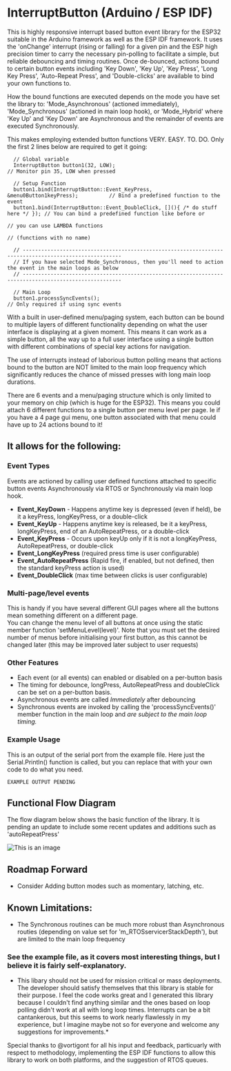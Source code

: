 # InterruptButton (Arduino / ESP IDF)
This is highly responsive interrupt based button event library for the ESP32 suitable in the Arduino framework as well as the ESP IDF framework.  It uses the 'onChange' interrupt (rising or falling) for a given pin and the ESP high precision timer to carry the necessary pin-polling to facilitate a simple, but reliable debouncing and timing routines.  Once de-bounced, actions bound to certain button events including 'Key Down', 'Key Up', 'Key Press', 'Long Key Press', 'Auto-Repeat Press', and 'Double-clicks' are available to bind your own functions to.

How the bound functions are executed depends on the mode you have set the library to: 'Mode_Asynchronous' (actioned immediately), 'Mode_Synchronous' (actioned in main loop hook), or 'Mode_Hybrid' where 'Key Up' and 'Key Down' are Asynchronous and the remainder of events are executed Synchronously.

This makes employing extended button functions VERY. EASY. TO. DO.  Only the first 2 lines below are required to get it going:

```
  // Global variable
  InterruptButton button1(32, LOW);                                              // Monitor pin 35, LOW when pressed
  
  // Setup Function
  button1.bind(InterruptButton::Event_KeyPress, &menu0Button1keyPress);          // Bind a predefined function to the event                               
  button1.bind(InterruptButton::Event_DoubleClick, [](){ /* do stuff here */ }); // You can bind a predefined function like before or
                                                                                 // you can use LAMBDA functions
                                                                                 // (functions with no name)
                                                                                 
  // ------------------------------------------------------------------------------------------------------
  // If you have selected Mode_Synchronous, then you'll need to action the event in the main loops as below
  // ------------------------------------------------------------------------------------------------------

  // Main Loop
  button1.processSyncEvents();                                                   // Only required if using sync events
```

With a built in user-defined menu/paging system, each button can be bound to multiple layers of different functionality depending on what the user interface is displaying at a given moment.  This means it can work as a simple button, all the way up to a full user interface using a single button with different combinations of special key actions for navigation.

The use of interrupts instead of laborious button polling means that actions bound to the button are NOT limited to the main loop frequency which significantly reduces the chance of missed presses with long main loop durations.

There are 6 events and a menu/paging structure which is only limited to your memory on chip (which is huge for the ESP32).  This means you could attach 6 different functions to a single button per menu level per page.  Ie if you have a 4 page gui menu, one button associated with that menu could have up to 24 actions bound to it!

## It allows for the following:

### Event Types 
Events are actioned by calling user defined functions attached to specific button events Asynchronously via RTOS or Synchronously via main loop hook.
  * **Event_KeyDown** -   Happens anytime key is depressed (even if held), be it a keyPress, longKeyPress, or a double-click
  * **Event_KeyUp** -     Happens anytime key is released, be it a keyPress, longKeyPress, end of an AutoRepeatPress, or a double-click
  * **Event_KeyPress** -  Occurs upon keyUp only if it is not a longKeyPress, AutoRepeatPress, or double-click
  * **Event_LongKeyPress** (required press time is user configurable)
  * **Event_AutoRepeatPress** (Rapid fire, if enabled, but not defined, then the standard keyPress action is used)
  * **Event_DoubleClick** (max time between clicks is user configurable)

### Multi-page/level events
  This is handy if you have several different GUI pages where all the buttons mean something different on a different page.  
  You can change the menu level of all buttons at once using the static member function 'setMenuLevel(level)'.  Note that you must set the desired number of menus before initialising your first button, as this cannot be changed later (this may be improved later subject to user requests)
  
### Other Features
  * Each event (or all events) can enabled or disabled on a per-button basis
  * The timing for debounce, longPress, AutoRepeatPress and doubleClick can be set on a per-button basis.
  * Asynchronous events are called *Immediately* after debouncing
  * Synchronous events are invoked by calling the 'processSyncEvents()' member function in the main loop and *are subject to the main loop timing.*

### Example Usage
This is an output of the serial port from the example file.  Here just the Serial.Println() function is called, but you can replace that with your own code to do what you need.
```
EXAMPLE OUTPUT PENDING
```

## Functional Flow Diagram ##
The flow diagram below shows the basic function of the library.  It is pending an update to include some recent updates and additions such as 'autoRepeatPress'

![This is an image](images/flowDiagram.png)


## Roadmap Forward ##
  * Consider Adding button modes such as momentary, latching, etc.
 
## Known Limitations:
  * The Synchronous routines can be much more robust than Asynchronous routies (depending on value set for 'm_RTOSservicerStackDepth'), but are limited to the main loop frequency

### See the example file, as it covers most interesting things, but I believe it is fairly self-explanatory.

*  This libary should not be used for mission critical or mass deployments.  The developer should satisfy themselves that this library is stable for their purpose.  I feel the code works great and I generated this library because I couldn't find anything similar and the ones based on loop polling didn't work at all with long loop times.  Interrupts can be a bit cantankerous, but this seems to work nearly flawlessly in my experience, but I imagine maybe not so for everyone and welcome any suggestions for improvements.*  

Special thanks to @vortigont for all his input and feedback, particuarly with respect to methodology, implementing the ESP IDF functions to allow this library to work on both platforms, and the suggestion of RTOS queues.
